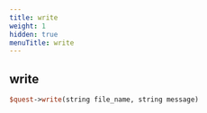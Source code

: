 ```yaml
---
title: write
weight: 1
hidden: true
menuTitle: write
---
```

## write
```perl
$quest->write(string file_name, string message)
```